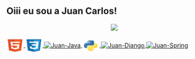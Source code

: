 ## Oiii eu sou a Juan Carlos!

<div align="center">
  <a href="https://github.com/juanccarlos"> 
  <img height="180em" src="https://github-readme-stats.vercel.app/api?username=juanccarlos&show_icons=true&theme=dark&include_all_commits=true&count_private=true"/>

</div>
<div style="display: inline_block"><br>
  
 

  
          
  <img align="center" alt="Juan-HTML" height="30" width="40" src="https://raw.githubusercontent.com/devicons/devicon/master/icons/html5/html5-original.svg">
  <img align="center" alt="Juan-CSS" height="30" width="40" src="https://raw.githubusercontent.com/devicons/devicon/master/icons/css3/css3-original.svg">
  <img align="center" alt="Juan-Java" height="30" width="40" src="https://cdn.jsdelivr.net/gh/devicons/devicon/icons/java/java-original.svg" />        
  <img align="center" alt="Juan-Python" height="30" width="40" src="https://raw.githubusercontent.com/devicons/devicon/master/icons/python/python-original.svg">
  <img align="center" alt="Juan-Django" height="30" width="40"  src="https://cdn.jsdelivr.net/gh/devicons/devicon/icons/django/django-plain.svg" />
  <img align="center" alt="Juan-Spring" height="30" width="40" src="https://cdn.jsdelivr.net/gh/devicons/devicon/icons/spring/spring-original.svg" />
          
          
          
</div>
  
  ##
 
<div> 
 
  

  
</div>
